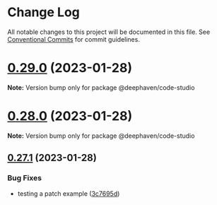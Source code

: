 # Change Log

All notable changes to this project will be documented in this file.
See [Conventional Commits](https://conventionalcommits.org) for commit guidelines.

# [0.29.0](https://github.com/deephaven/web-client-ui/compare/v0.28.0...v0.29.0) (2023-01-28)

**Note:** Version bump only for package @deephaven/code-studio





# [0.28.0](https://github.com/deephaven/web-client-ui/compare/v0.27.1...v0.28.0) (2023-01-28)

**Note:** Version bump only for package @deephaven/code-studio





## [0.27.1](https://github.com/deephaven/web-client-ui/compare/v0.27.0...v0.27.1) (2023-01-28)


### Bug Fixes

* testing a patch example ([3c7695d](https://github.com/deephaven/web-client-ui/commit/3c7695d8434b5d370f4e0d6e54c6462b3d29135b))
